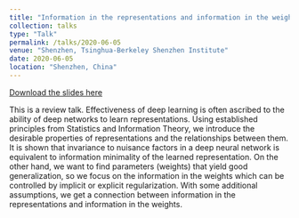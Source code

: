 ```yaml
---
title: "Information in the representations and information in the weights of deep learning"
collection: talks
type: "Talk"
permalink: /talks/2020-06-05
venue: "Shenzhen, Tsinghua-Berkeley Shenzhen Institute"
date: 2020-06-05
location: "Shenzhen, China"
---
```


[Download the slides here](/files/Information.pdf)

This is a review talk. Effectiveness of deep learning is often ascribed to the ability of deep networks
to learn representations. Using established principles from Statistics and
Information Theory, we introduce the desirable properties of representations
and the relationships between them. It is shown that invariance to nuisance
factors in a deep neural network is equivalent to information minimality of the
learned representation. On the other hand, we want to find parameters (weights)
that yield good generalization, so we focus on the information in the weights
which can be controlled by implicit or explicit regularization. With some
additional assumptions, we get a connection between information in the
representations and information in the weights.
